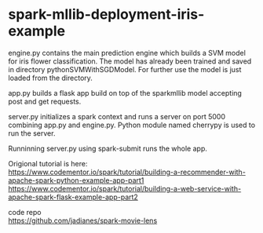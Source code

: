 # spark-mllib-deployment-iris-example

engine.py contains the main prediction engine which builds a SVM model for iris flower classification. The model has already been trained and saved in directory pythonSVMWithSGDModel. For further use the model is just loaded from the directory. 

app.py builds a flask app build on top of the sparkmllib model accepting post and get requests.

server.py initializes a spark context and runs a server on port 5000 combining app.py and engine.py. Python module named cherrypy is used to run the server. 

Runninning server.py using spark-submit runs the whole app. 

Origional tutorial is here: <br>
https://www.codementor.io/spark/tutorial/building-a-recommender-with-apache-spark-python-example-app-part1<br>
https://www.codementor.io/spark/tutorial/building-a-web-service-with-apache-spark-flask-example-app-part2<br>

code repo<br>
https://github.com/jadianes/spark-movie-lens
